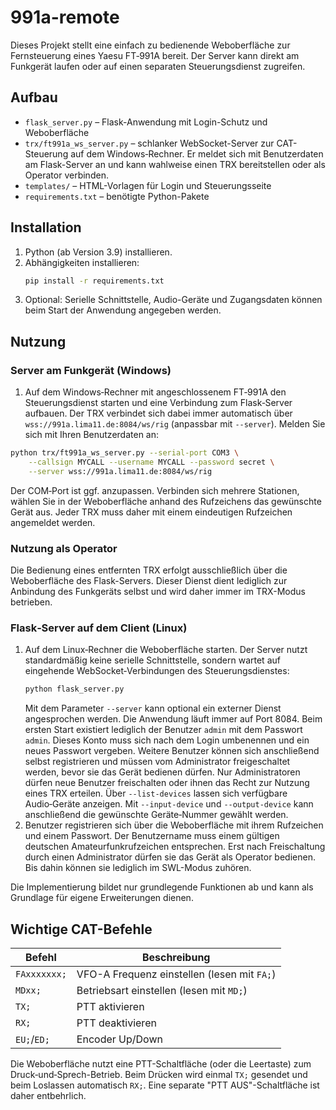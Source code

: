 # 991a-remote

Dieses Projekt stellt eine einfach zu bedienende Weboberfläche zur Fernsteuerung eines Yaesu FT‑991A bereit. Der Server kann direkt am Funkgerät laufen oder auf einen separaten Steuerungsdienst zugreifen.

## Aufbau

- `flask_server.py` – Flask-Anwendung mit Login-Schutz und Weboberfläche
- `trx/ft991a_ws_server.py` – schlanker WebSocket-Server zur CAT-Steuerung auf dem Windows‑Rechner. Er meldet sich mit Benutzerdaten am Flask-Server an und kann wahlweise einen TRX bereitstellen oder als Operator verbinden.
- `templates/` – HTML-Vorlagen für Login und Steuerungsseite
- `requirements.txt` – benötigte Python-Pakete

## Installation

1. Python (ab Version 3.9) installieren.
2. Abhängigkeiten installieren:
   ```bash
   pip install -r requirements.txt
   ```
3. Optional: Serielle Schnittstelle, Audio-Geräte und Zugangsdaten können beim Start der Anwendung angegeben werden.

## Nutzung

### Server am Funkgerät (Windows)

1. Auf dem Windows‑Rechner mit angeschlossenem FT‑991A den Steuerungsdienst starten und
   eine Verbindung zum Flask‑Server aufbauen. Der TRX verbindet sich dabei immer automatisch über
   `wss://991a.lima11.de:8084/ws/rig` (anpassbar mit `--server`). Melden Sie sich mit Ihren Benutzerdaten an:
  ```bash
  python trx/ft991a_ws_server.py --serial-port COM3 \
      --callsign MYCALL --username MYCALL --password secret \
      --server wss://991a.lima11.de:8084/ws/rig
  ```
   Der COM‑Port ist ggf. anzupassen. Verbinden sich mehrere Stationen, wählen Sie in der Weboberfläche anhand des Rufzeichens das gewünschte Gerät aus. Jeder TRX muss daher mit einem eindeutigen Rufzeichen angemeldet werden.

### Nutzung als Operator

Die Bedienung eines entfernten TRX erfolgt ausschließlich über die Weboberfläche
des Flask-Servers. Dieser Dienst dient lediglich zur Anbindung des
Funkgeräts selbst und wird daher immer im TRX-Modus betrieben.

### Flask‑Server auf dem Client (Linux)

1. Auf dem Linux‑Rechner die Weboberfläche starten. Der Server nutzt standardmäßig keine serielle Schnittstelle, sondern wartet auf eingehende WebSocket‑Verbindungen des Steuerungsdienstes:
   ```bash
   python flask_server.py
   ```
   Mit dem Parameter `--server` kann optional ein externer Dienst angesprochen werden. Die Anwendung läuft immer auf Port 8084.
   Beim ersten Start existiert lediglich der Benutzer `admin` mit dem Passwort `admin`. Dieses Konto muss sich nach dem Login umbenennen und ein neues Passwort vergeben.
    Weitere Benutzer können sich anschließend selbst registrieren und müssen vom Administrator freigeschaltet werden, bevor sie das Gerät bedienen dürfen.
    Nur Administratoren dürfen neue Benutzer freischalten oder ihnen das Recht zur Nutzung eines TRX erteilen.
   Über `--list-devices` lassen sich verfügbare Audio‑Geräte anzeigen. Mit
   `--input-device` und `--output-device` kann anschließend die gewünschte
   Geräte‑Nummer gewählt werden.
2. Benutzer registrieren sich über die Weboberfläche mit ihrem Rufzeichen und einem Passwort. Der Benutzername muss einem gültigen deutschen Amateurfunkrufzeichen entsprechen. Erst nach Freischaltung durch einen Administrator dürfen sie das Gerät als Operator bedienen. Bis dahin können sie lediglich im SWL-Modus zuhören.

Die Implementierung bildet nur grundlegende Funktionen ab und kann als Grundlage für eigene Erweiterungen dienen.

## Wichtige CAT-Befehle

| Befehl | Beschreibung |
| ------ | ------------ |
| `FAxxxxxxx;` | VFO-A Frequenz einstellen (lesen mit `FA;`) |
| `MDxx;` | Betriebsart einstellen (lesen mit `MD;`) |
| `TX;` | PTT aktivieren |
| `RX;` | PTT deaktivieren |
| `EU;`/`ED;` | Encoder Up/Down |

Die Weboberfläche nutzt eine PTT-Schaltfläche (oder die Leertaste) zum
Druck‑und‑Sprech-Betrieb. Beim Drücken wird einmal `TX;` gesendet und beim
Loslassen automatisch `RX;`. Eine separate "PTT AUS"-Schaltfläche ist daher
entbehrlich.

